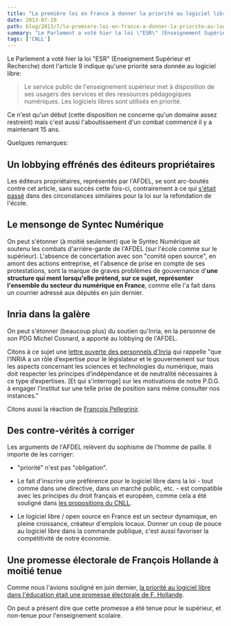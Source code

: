 ```yaml
---
title: "La première loi en France à donner la priorité au logiciel libre a été votée"
date: 2013-07-10
path: blog/2013/7/la-premiere-loi-en-france-a-donner-la-priorite-au-logiciel-libre-a-ete-votee
summary: "Le Parlement a voté hier la loi \"ESR\" (Enseignement Supérieur et Recherche) dont l'article 9 indique qu'une priorité sera donnée au logiciel libre: Le service public de l'enseignement supérieur met à disposition de ses usagers des services et des ressources pédagogiques numériques."
tags: ['CNLL']
---
```


Le Parlement a voté hier la loi "ESR" (Enseignement Supérieur et Recherche) dont l'article 9 indique qu'une priorité sera donnée au logiciel libre:

> Le service public de l'enseignement supérieur met à disposition de ses usagers des services et des ressources pédagogiques numériques. 
> Les logiciels libres sont utilisés en priorité.

Ce n'est qu'un début (cette disposition ne concerne qu'un domaine assez restreint) mais c'est aussi l'aboutissement d'un combat commencé il y a maintenant 15 ans.

Quelques remarques:

## Un lobbying effrénés des éditeurs propriétaires

Les éditeurs propriétaires, représentés par l'AFDEL, se sont arc-boutés contre cet article, sans succès cette fois-ci, contrairement à ce qui [s'était passé](http://cnll.fr/news/refondation-ecole-logiciel-libre/) dans des circonstances similaires pour la loi sur la refondation de l'école.

## Le mensonge de Syntec Numérique

On peut s'étonner (à moitié seulement) que le Syntec Numérique ait soutenu les combats d'arrière-garde de l'AFDEL (sur l'école comme sur le supérieur). L'absence de concertation avec son "comité open source", en amont des actions entreprise, et l'absence de prise en compte de ses protestations, sont la marque de graves problèmes de gouvernance d'**une structure qui ment lorsqu'elle prétend, sur ce sujet, représenter l'ensemble du secteur du numérique en France**, comme elle l'a fait dans un courrier adressé aux députés en juin dernier.

## Inria dans la galère

On peut s'étonner (beaucoup plus) du soutien qu'Inria, en la personne de son PDG Michel Cosnard, a apporté au lobbying de l'AFDEL.

Citons à ce sujet une [lettre ouverte des personnels d'Inria](http://www2.sncs.fr/spip.php?article3414) qui rappelle "que l’INRIA a un rôle d’expertise pour le législateur et le gouvernement sur tous les aspects concernant les sciences et technologies du numérique, mais doit respecter les principes d’indépendance et de neutralité nécessaires à ce type d’expertises. [Et qui s'interroge] sur les motivations de notre P.D.G. à engager l’institut sur une telle prise de position sans même consulter nos instances."

Citons aussi la réaction de [François Pellegrinir](http://www.pellegrini.cc/2013/07/lobbying-sur-la-loi-esr-mais-quallait-faire-linria-dans-cette-galere/).

## Des contre-vérités à corriger

Les arguments de l'AFDEL relèvent du sophisme de l'homme de paille. Il importe de les corriger:

- "priorité" n'est pas "obligation".

- Le fait d'inscrire une préférence pour le logiciel libre dans la loi - tout comme dans une directive, dans un marché public, etc. - est compatible avec les principes du droit français et européen, comme cela a été souligné dans [les propositions du CNLL](http://cnll.fr/static/pdf/propositions_cnll_fleurpellerin.pdf).

- Le logiciel libre / open source en France est un secteur dynamique, en pleine croissance, créateur d'emplois locaux. Donner un coup de pouce au logiciel libre dans la commande publique, c'est aussi favoriser la compétitivité de notre économie.

## Une promesse électorale de François Hollande à moitié tenue

Comme nous l'avions souligné en juin dernier, [la priorité au logiciel libre dans l'éducation était une promesse électorale de F. Hollande](http://cnll.fr/news/refondation-ecole-logiciel-libre/).

On peut a présent dire que cette promesse a été tenue pour le supérieur, et non-tenue pour l'enseignement scolaire.

